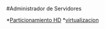 #Administrador de Servidores

*[Particionamiento HD](particionamiento.md)
*[virtualizacion](virtualizacion.md)
